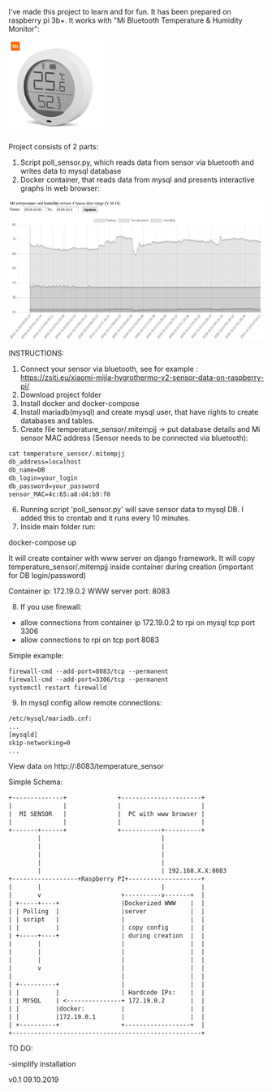 I've made this project to learn and for fun. It has been prepared on raspberry pi 3b+.
It works with "Mi Bluetooth Temperature & Humidity Monitor":

![Mi Sensor](misensor.png?raw=true "Mi Sensor")

Project consists of 2 parts:
1. Script poll_sensor.py, which reads data from sensor via bluetooth and writes data to mysql database
2. Docker container, that reads data from mysql and presents interactive graphs in web browser:

![Screenshot](screenshot.jpg?raw=true "Screenshot")


INSTRUCTIONS:

1. Connect your sensor via bluetooth, see for example : https://zsiti.eu/xiaomi-mijia-hygrothermo-v2-sensor-data-on-raspberry-pi/
2. Download project folder
3. Install docker and docker-compose
4. Install mariadb(mysql) and create mysql user, that have rights to create databases and tables.
5. Create file temperature_sensor/.mitempjj -> put database details and Mi sensor MAC address (Sensor needs to be connected via bluetooth):

```
cat temperature_sensor/.mitempjj
db_address=localhost
db_name=DB
db_login=your_login
db_password=your_password
sensor_MAC=4c:65:a8:d4:b9:f0
```

6. Running script 'poll_sensor.py' will save sensor data to mysql DB. I added this to crontab and it runs every 10 minutes.
7. Inside main folder run:

docker-compose up

It will create container with www server on django framework.
It will copy temperature_sensor/.mitempjj inside container during creation (important for DB login/password)

Container ip: 172.19.0.2
WWW server port: 8083

8. If you use firewall:
- allow connections from container ip 172.19.0.2 to rpi on mysql tcp port 3306
- allow connections to rpi on tcp port 8083

Simple example:

```
firewall-cmd --add-port=8083/tcp --permanent
firewall-cmd --add-port=3306/tcp --permanent
systemctl restart firewalld
```
9. In mysql config allow remote connections:

```
/etc/mysql/mariadb.cnf:
...
[mysqld]
skip-networking=0
...
```

View data on http://<raspberry pi IP>:8083/temperature_sensor

Simple Schema:
```
+--------------+              +----------------------+
|              |              |                      |
|  MI SENSOR   |              |  PC with www browser |
|              |              |                      |
+-------+------+              +-----------+----------+
        |                                 |
        |                                 |
        |                                 |
        |                                 |
        |                                 | 192.168.X.X:8083
+------------------+Raspberry PI+--------------------+
|       |                                 |          |
|       v                      +----------v-------+  |
| +-----+----+                 |Dockerized WWW    |  |
| | Polling  |                 |server            |  |
| | script   |                 |                  |  |
| |          |                 | copy config      |  |
| +-----+----+                 | during creation  |  |
|       |                      |                  |  |
|       |                      |                  |  |
|       |                      |                  |  |
|       v                      |                  |  |
|                              |                  |  |
| +----------+                 |                  |  |
| |          |                 | Hardcode IPs:    |  |
| | MYSQL    | <---------------+ 172.19.0.2       |  |
| |          |docker:          |                  |  |
| |          |172.19.0.1       |                  |  |
| +----------+                 +------------------+  |
+----------------------------------------------------+
```

TO DO:

-simplify installation

v0.1 09.10.2019
